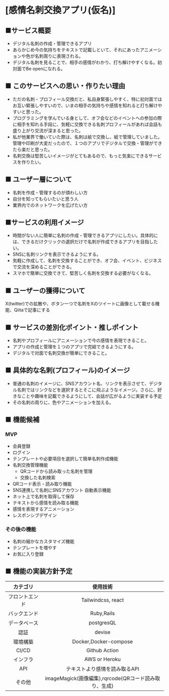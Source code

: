# [感情名刺交換アプリ(仮名)]

## ■サービス概要
- デジタル名刺の作成・管理できるアプリ
- あらかじめ今の気持ちをテキストで記載しといて、それにあったアニメーションや色が名刺周りに表現される。
- デジタル名刺を見ることで、相手の感情がわかり、打ち解けやすくなる。初対面でBe openになれる。

## ■ このサービスへの思い・作りたい理由
- ただの名刺・プロフィール交換だと、私自身緊張しやすく、特に初対面ではお互い緊張しやすいので、いまの相手の気持ちや感情を知れると打ち解けやすいと思った。
- プログラミングを学んでいる身として、オフ会などのイベントへの参加の際に相手を知れる手段に、気軽に交換できる名刺プロフィールがあれば会話も盛り上がり交流が深まると思った。
- 私が他業界で働いていた際は、名刺は紙で交換し、紙で管理していました。管理や印刷が大変だったので、１つのアプリでデジタルで交換・管理ができたら楽だと思った。
- 名刺交換は堅苦しいイメージがとてもあるので、もっと気楽にできるサービスを作りたい。

## ■ ユーザー層について
- 名刺を作成・管理するのが煩わしい方
- 自分を知ってもらいたいと思う人
- 業界内でのネットワークを広げたい方

## ■サービスの利用イメージ

- 時間がない人に簡単に名刺の作成・管理できるアプリにしたい。具体的には、できるだけクリックの選択だけで名刺が作成できるアプリを目指したい。
- SNSに名刺リンクを表示できるようにする。
- 気軽に作成して、名刺を交換することができ、オフ会、イベント、ビジネスで交流を深めることができる。
- スマホで簡単に交換できて、堅苦しく名刺を交換する必要がなくなる。

## ■ ユーザーの獲得について

X(twitter)での拡散や、ボタン一つで名刺をXのツイートに画像として載せる機能、Qiitaで記事にする

## ■ サービスの差別化ポイント・推しポイント

- 名刺やプロフィールにアニメーションで今の感情を表現できること。
- アプリの作成と管理を１つのアプリで完結できるようにする。
- デジタルで対面で名刺交換が簡単にできること。

## ■ 具体的な名刺(プロフィール)のイメージ
- 普通の名刺のイメージに、SNSアカウント名、リンクを表示させて、デジタル名刺ではリンクなどを選択するとそこに飛ぶようなイメージ。さらに、好きなことや趣味を記載できるようにして、会話が広がるように実装する予定
- その名刺の周りに、色やアニメーションを加える。
## ■ 機能候補
### MVP
* 会員登録
* ログイン
* テンプレートや必要項目を選択して簡単名刺作成機能
* 名刺交換管理機能
  * QRコードから読み取った名刺を管理
  * 交換した名刺検索
* QRコード表示・読み取り機能
* SNS連携して名刺にSNSアカウント
自動表示機能
* ネット上で名刺を取得して保存
* テキストから感情を読み取る機能
* 感情を表現するアニメーション
* レスポンシブデザイン

### その後の機能
* 名刺の細かなカスタマイズ機能
* テンプレートを増やす
* お気に入り登録

## ■ 機能の実装方針予定

|カテゴリ|使用技術|
|:---:|:---:|
|フロントエンド|Tailwindcss, react|
|バックエンド|Ruby,Rails|
|データベース|postgresQL|
|認証|devise|
|環境構築|Docker,Docker-compose|
|CI/CD|Github Action|
|インフラ|AWS or Heroku|
|API|テキストより感情を読み取るAPI|
|その他|imageMagick(画像編集),rqrcode(QRコード読み取り、生成)|
